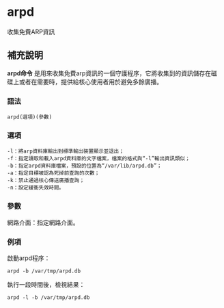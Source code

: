 arpd
===

收集免費ARP資訊

## 補充說明

**arpd命令** 是用來收集免費arp資訊的一個守護程序，它將收集到的資訊儲存在磁碟上或者在需要時，提供給核心使用者用於避免多餘廣播。

### 語法

```
arpd(選項)(參數)
```

### 選項

```
-l：將arp資料庫輸出到標準輸出裝置顯示並退出；
-f：指定讀取和載入arpd資料庫的文字檔案，檔案的格式與“-l”輸出資訊類似；
-b：指定arpd資料庫檔案，預設的位置為“/var/lib/arpd.db”；
-a：指定目標被認為死掉前查詢的次數；
-k：禁止通過核心傳送廣播查詢；
-n：設定緩衝失效時間。
```

### 參數

網路介面：指定網路介面。

### 例項

啟動arpd程序：

```
arpd -b /var/tmp/arpd.db
```

執行一段時間後，檢視結果：

```
arpd -l -b /var/tmp/arpd.db
```


<!-- Linux命令列搜尋引擎：https://jaywcjlove.github.io/linux-command/ -->
